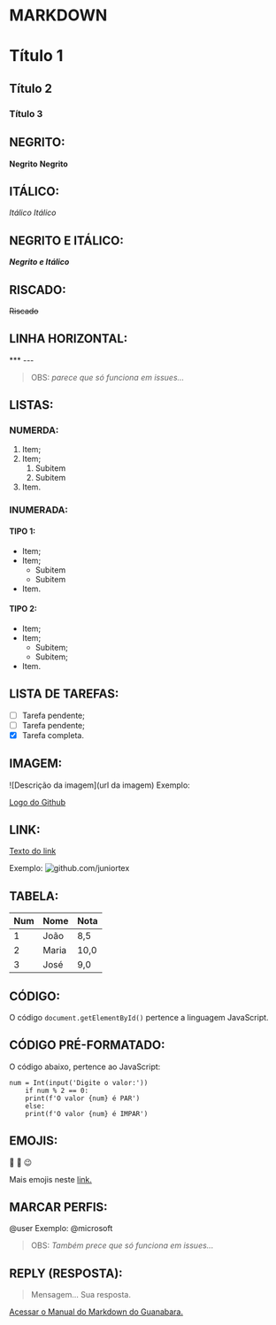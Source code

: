 # MARKDOWN
# Título 1
## Título 2
### Título 3

## NEGRITO:
**Negrito** __Negrito__

## ITÁLICO:
*Itálico* _Itálico_

## NEGRITO E ITÁLICO:
__*Negrito e Itálico*__

## RISCADO:
~~Riscado~~

## LINHA HORIZONTAL:
*** ---
> OBS: _parece que só funciona em issues..._

## LISTAS:
### NUMERDA:
1. Item;
1. Item;
   1. Subitem
   1. Subitem
1. Item.

### INUMERADA:
#### TIPO 1:
* Item;
* Item;
   * Subitem
   * Subitem
* Item.

#### TIPO 2:
- Item;
- Item;
   - Subitem;
   - Subitem;
- Item.

## LISTA DE TAREFAS:
- [ ] Tarefa pendente;
- [ ] Tarefa pendente;
- [x] Tarefa completa.

## IMAGEM:
![Descrição da imagem](url da imagem)
Exemplo:

[Logo do Github](https://www.google.com/imgres?imgurl=https%3A%2F%2Fgithub.githubassets.com%2Fimages%2Fmodules%2Flogos_page%2FOctocat.png&imgrefurl=https%3A%2F%2Fgithub.com%2Flogos&tbnid=fLKD7QptF_vjyM&vet=12ahUKEwj0l4yUiZbxAhWQN7kGHUyrBNgQMygAegUIARC1AQ..i&docid=H8p6HHzcTglWAM&w=800&h=665&q=logo%20do%20github&ved=2ahUKEwj0l4yUiZbxAhWQN7kGHUyrBNgQMygAegUIARC1AQ)

## LINK:
[Texto do link](url)

Exemplo:
![github.com/juniortex](https://github.com/juniortex)

## TABELA:
Num | Nome | Nota
---|---|---
1 | João | 8,5
2 | Maria | 10,0
3 | José | 9,0

## CÓDIGO:
O código `document.getElementById()` pertence a linguagem JavaScript.

## CÓDIGO PRÉ-FORMATADO:
O código abaixo, pertence ao JavaScript:
```
num = Int(input('Digite o valor:'))
    if num % 2 == 0:
    print(f'O valor {num} é PAR')
    else:
    print(f'O valor {num} é IMPAR')
```

## EMOJIS:
:smiling_face_with_three_hearts: :smiling_face_with_three_hearts: :wink:

Mais emojis neste [link.](https://github.com/ikatyang/emoji-cheat-sheet)

## MARCAR PERFIS:
@user
Exemplo: @microsoft
> OBS: _Também prece que só funciona em issues..._

## REPLY (RESPOSTA):
> Mensagem...
Sua resposta.

[Acessar o Manual do Markdown do Guanabara.](https://github.com/gustavoguanabara/git-github/tree/master/manuais-PDF)